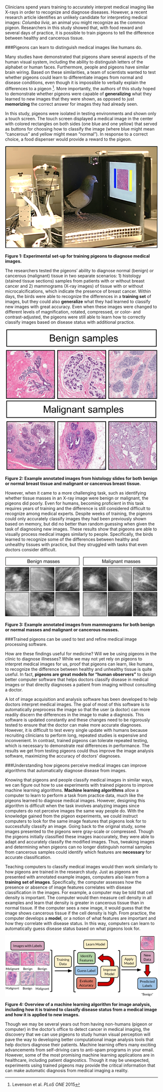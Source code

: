 Clinicians spend years training to accurately interpret medical imaging like X-rays in order to recognize and diagnose diseases. However, a recent research article identifies an unlikely candidate for interpreting medical images: *Columba livia*, an animal you might recognize as the common pigeon. Researchers in this study showed that, with food reward and several days of practice, it is possible to train pigeons to tell the difference between healthy and cancerous tissue.

###Pigeons can learn to distinguish medical images like humans do.

Many studies have demonstrated that pigeons share several aspects of the human visual system, including the ability to distinguish letters of the alphabet or human faces. Furthermore, people and pigeons have similar brain wiring. Based on these similarities, a team of scientists wanted to test whether pigeons could learn to differentiate images from normal and disease conditions, even though it is impossible to verbally explain the differences to a pigeon [^1]. More importantly, the authors of this study hoped to demonstrate whether pigeons were capable of **generalizing** what they learned to new images that they were shown, as opposed to just **memorizing** the correct answer for images they had already seen.

In this study, pigeons were isolated in testing environments and shown only a touch screen. The touch screen displayed a medical image in the center with colored rectangles on both sides (one blue and one yellow) that served as buttons for choosing how to classify the image (where blue might mean “cancerous” and yellow might mean “normal”). In response to a correct choice, a food dispenser would provide a reward to the pigeon.

![experimental-set-up](./images/experimental-set-up.png)

**Figure 1: Experimental set-up for training pigeons to diagnose medical
images.**

The researchers tested the pigeons’ ability to diagnose normal (benign) or cancerous (malignant) tissue in two separate scenarios: 1) histology (stained tissue sections) samples from patients with or without breast cancer and 2) mammograms (X-ray images) of tissue with or without microcalcifications, which indicate the presence of breast cancer. Within days, the birds were able to recognize the differences in a **training set** of images, but they could also **generalize** what they had learned to classify new images with great accuracy. Even when these images were changed to different levels of magnification, rotated, compressed, or color- and contrast-adjusted, the pigeons were still able to learn how to correctly classify images based on disease status with additional practice.

![histology-examples](./images/histology-examples.png)

**Figure 2: Example annotated images from histology slides for both benign or normal breast tissue and malignant or cancerous breast tissue.**

However, when it came to a more challenging task, such as identifying whether tissue masses in an X-ray image were benign or malignant, the pigeons did poorly. Even for humans, becoming proficient in this task requires years of training and the difference is still considered difficult to recognize among medical experts. Despite weeks of training, the pigeons could only accurately classify images they had been previously shown based on memory, but did no better than random guessing when given the task of diagnosing new images. These results show that pigeons are able to visually process medical images similarly to people. Specifically, the birds learned to recognize some of the differences between healthy and unhealthy tissues with practice, but they struggled with tasks that even doctors consider difficult.

![mammograms](./images/mammograms.png)

**Figure 3: Example annotated images from mammograms for both benign or normal masses and malignant or cancerous masses.**

###Trained pigeons can be used to test and refine medical image processing software.

How are these findings useful for medicine? Will we be using pigeons in the clinic to diagnose illnesses? While we may not yet rely on pigeons to interpret medical images for us, proof that pigeons can learn, like humans, to recognize the difference between healthy and unhealthy tissue is quite useful. In fact, **pigeons are great models for “human observers”** to design better computer software that helps doctors classify disease in medical images or that directly diagnoses a patient from imaging without consulting a doctor.

A lot of image acquisition and analysis software has been developed to help doctors interpret medical images. The goal of most of this software is to automatically preprocess the image so that the user (a doctor) can more readily discern the differences in the image to make a diagnosis. This software is updated constantly and these changes need to be rigorously tested to ensure that the doctor can make more accurate diagnoses. However, it is difficult to test every single update with humans because recruiting clinicians to perform long, repeated studies is expensive and inconvenient. In contrast, trained pigeons can tolerate repeated testing, which is necessary to demonstrate real differences in performance. The results we get from testing pigeons could thus improve the image analysis software, maximizing the accuracy of doctors’ diagnoses.

###Understanding how pigeons perceive medical images can improve algorithms that automatically diagnose disease from images.

Knowing that pigeons and people classify medical images in similar ways, we can figure out how to use experiments with trained pigeons to improve machine learning algorithms. **Machine learning algorithms** allow a computer to learn to perform a task from practice data, much like the pigeons learned to diagnose medical images. However, designing this algorithm is difficult when the task involves analyzing images since computers do not perceive images the same way people do. With the knowledge gained from the pigeon experiments, we could instruct computers to look for the same image features that pigeons look for to successfully classify an image. Going back to the original study, some images presented to the pigeons were gray-scale or compressed. Though the pigeons initially classified these images inaccurately, they were able to adapt and accurately classify the modified images. Thus, tweaking images and determining when pigeons can no longer distinguish normal samples from cancerous samples could identify which features are **necessary** for accurate classification.

Teaching computers to classify medical images would then work similarly to how pigeons are trained in the research study. Just as pigeons are presented with annotated example images, computers also learn from a **training set of images**. Specifically, the computer assesses how the presence or absence of image features correlates with disease classification in the images. For example, a computer may be told that cell density is important. The computer would then measure cell density in all examples and learn that density is greater in cancerous tissue than in normal tissue. If the computer sees a new image, it would guess that the image shows cancerous tissue if the cell density is high. From practice, the computer develops a **model**, or a notion of what features are important and how they correlate with disease status. In this way, computers can learn to automatically guess disease status based on what pigeons look for.

![machine-learning](./images/machine-learning.png)

**Figure 4: Overview of a machine learning algorithm for image analysis, including how it is trained to classify disease status from a medical image and how it is applied to new images.**

Though we may be several years out from having non-humans (pigeon or computer) in the doctor’s office to detect cancer in medical imaging, the discovery that we can use pigeons to study human visual perception will pave the way to developing better computational image analysis tools that help doctors diagnose their patients. Machine learning offers many exciting advancements from self-driving cars to anti-spam programs in your email. However, some of the most promising machine learning applications are in healthcare, including patient diagnostics. Though it may be unexpected, experiments using trained pigeons may provide the critical information that can make automatic diagnosis from medical imaging a reality.

[^1]: Levenson et al. *PLoS ONE* 2015
